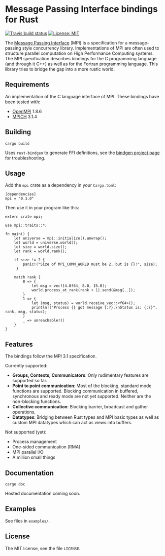 # Message Passing Interface bindings for Rust

[![Travis build status][travis-shield]][travis] [![License: MIT][license-shield]][license]

The [Message Passing Interface][MPI] (MPI) is a specification for a
message-passing style concurrency library. Implementations of MPI are often used to structure
parallel computation on High Performance Computing systems. The MPI specification describes
bindings for the C programming language (and through it C++) as well as for the Fortran
programming language. This library tries to bridge the gap into a more rustic world.

[license-shield]: https://img.shields.io/badge/license-MIT-blue.svg?style=flat-square
[license]: https://github.com/bsteinb/rsmpi/LICENSE
[travis-shield]: https://img.shields.io/travis/bsteinb/rsmpi.svg?style=flat-square
[travis]: https://travis-ci.org/bsteinb/rsmpi
[MPI]: http://www.mpi-forum.org

## Requirements

An implementation of the C language interface of MPI. These bindings have been tested with:

- [OpenMPI][OpenMPI] 1.8.6
- [MPICH][MPICH] 3.1.4

[OpenMPI]: https://www.open-mpi.org
[MPICH]: https://www.mpich.org

## Building

```
cargo build
```

Uses `rust-bindgen` to generate FFI definitions, see the [bindgen project page][bindgen] for troubleshooting.

[bindgen]: https://github.com/crabtw/rust-bindgen

## Usage

Add the `mpi` crate as a dependency in your `Cargo.toml`:

```
[dependencies]
mpi = "0.1.0"
```

Then use it in your program like this:

```
extern crate mpi;

use mpi::traits::*;

fn main() {
    let universe = mpi::initialize().unwrap();
    let world = universe.world();
    let size = world.size();
    let rank = world.rank();

    if size != 2 {
        panic!("Size of MPI_COMM_WORLD must be 2, but is {}!", size);
     }

    match rank {
        0 => {
            let msg = vec![4.0f64, 8.0, 15.0];
            world.process_at_rank(rank + 1).send(&msg[..]);
        }
        1 => {
            let (msg, status) = world.receive_vec::<f64>();
            println!("Process {} got message {:?}.\nStatus is: {:?}", rank, msg, status);
        }
        _ => unreachable!()
    }
}
```

## Features

The bindings follow the MPI 3.1 specification.

Currently supported:

- **Groups, Contexts, Communicators**: Only rudimentary features are supported so far.
- **Point to point communication**: Most of the blocking, standard mode functions are supported.
Blocking communication in buffered, synchronous and ready mode are not yet supported. Neither
are the non-blocking functions.
- **Collective communication**: Blocking barrier, broadcast and gather operations.
- **Datatypes**: Bridging between Rust types and MPI basic types as well as custom MPI datatypes
which can act as views into buffers.

Not supported (yet):

- Process management
- One-sided communication (RMA)
- MPI parallel I/O
- A million small things

## Documentation

```
cargo doc
```

Hosted documentation coming soon.

## Examples

See files in `examples/`.

## License

The MIT license, see the file `LICENSE`.
